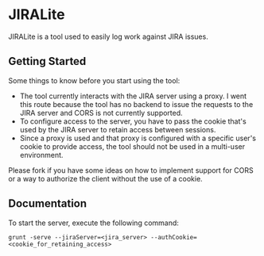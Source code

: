 # JIRALite

JIRALite is a tool used to easily log work against JIRA issues.   

## Getting Started

Some things to know before you start using the tool:

* The tool currently interacts with the JIRA server using a proxy.  I went this route because the tool has no backend to issue the requests to the JIRA server and CORS is not currently supported.
* To configure access to the server, you have to pass the cookie that's used by the JIRA server to retain access between sessions.
* Since a proxy is used and that proxy is configured with a specific user's cookie to provide access, the tool should not be used in a multi-user environment. 

Please fork if you have some ideas on how to implement support for CORS or a way to authorize the client without the use of a cookie.
   
## Documentation

To start the server, execute the following command:

    grunt -serve --jiraServer=<jira_server> --authCookie=<cookie_for_retaining_access> 



